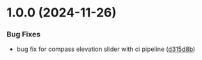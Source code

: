 # 1.0.0 (2024-11-26)


### Bug Fixes

* bug fix for compass elevation slider with ci pipeline ([d315d8b](https://github.com/Fhlisherman/compass-circular-slider/commit/d315d8bcb75f5dfdf14fdc3006203ad9501381c5))
